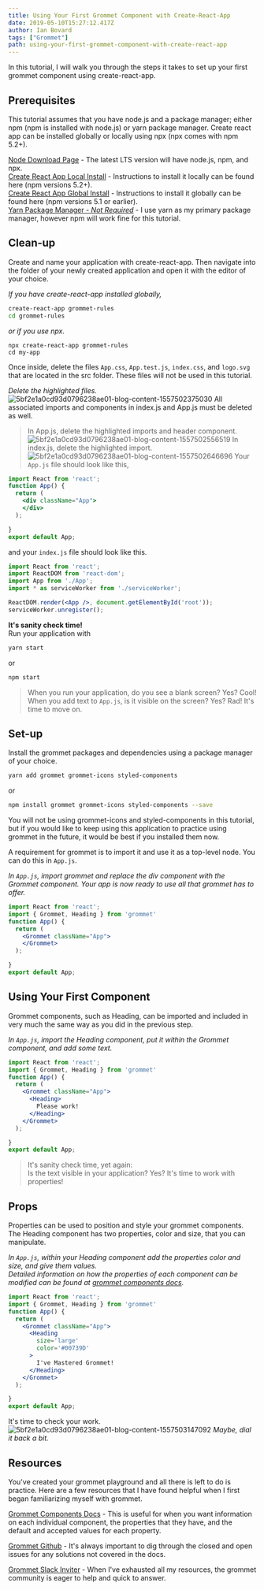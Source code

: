 ```yaml
---
title: Using Your First Grommet Component with Create-React-App
date: 2019-05-10T15:27:12.417Z
author: Ian Bovard 
tags: ["Grommet"]
path: using-your-first-grommet-component-with-create-react-app
---
```

In this tutorial, I will walk you through the steps it takes to set up your first grommet component using create-react-app.

## Prerequisites

This tutorial assumes that you have node.js and a package manager; either npm (npm is installed with node.js) or yarn package manager. Create react app can be installed globally or locally using npx (npx comes with npm 5.2+).

[Node Download Page](https://nodejs.org/en/download/) - The latest LTS version will have node.js, npm, and npx.  
[Create React App Local Install](https://facebook.github.io/create-react-app/docs/getting-started) - Instructions to install it locally can be found here (npm versions 5.2+).  
[Create React App Global Install](https://gist.github.com/gaearon/4064d3c23a77c74a3614c498a8bb1c5f) - Instructions to install it globally can be found here (npm versions 5.1 or earlier).  
[Yarn Package Manager - *Not Required*](https://yarnpkg.com/en/docs/getting-started) - I use yarn as my primary package manager, however npm will work fine for this tutorial.
## Clean-up

Create and name your application with create-react-app. Then navigate into the folder of your newly created application and open it with the editor of your choice.

*If you have create-react-app installed globally,*

```bash
create-react-app grommet-rules
cd grommet-rules
```

*or if you use npx.*

```
npx create-react-app grommet-rules
cd my-app
```

Once inside, delete the files `App.css`, `App.test.js`, `index.css`, and `logo.svg` that are located in the src folder. These files will not be used in this tutorial.

*Delete the highlighted files.*
![5bf2e1a0cd93d0796238ae01-blog-content-1557502375030](https://hpe-developer-portal.s3.amazonaws.com/uploads/media/2019/5/deletethese-1557502375028.png)
All associated imports and components in index.js and App.js must be deleted as well.

> In App.js, delete the highlighted imports and header component.![5bf2e1a0cd93d0796238ae01-blog-content-1557502556519](https://hpe-developer-portal.s3.amazonaws.com/uploads/media/2019/5/delete-app-1557502556518.png)
> In index.js, delete the highlighted import.![5bf2e1a0cd93d0796238ae01-blog-content-1557502646696](https://hpe-developer-portal.s3.amazonaws.com/uploads/media/2019/5/delete-index-1557502646695.png)
Your `App.js` file should look like this,

```jsx
import React from 'react';
function App() {
  return (
    <div className="App">
    </div>
  );

}
export default App;

```

and your `index.js` file should look like this.

```jsx
import React from 'react';
import ReactDOM from 'react-dom';
import App from './App';
import * as serviceWorker from './serviceWorker';

ReactDOM.render(<App />, document.getElementById('root'));
serviceWorker.unregister();
```

**It's sanity check time!**   
Run your application with

```bash
yarn start
```

or

```bash
npm start

```

>When you run your application, do you see a blank screen? Yes? Cool!  
>When you add text to `App.js`, is it visible on the screen? Yes? Rad! It's time to move on.

## Set-up

Install the grommet packages and dependencies using a package manager of your choice.

```bash
yarn add grommet grommet-icons styled-components
```

or

```bash
npm install grommet grommet-icons styled-components --save
```

You will not be using grommet-icons and styled-components in this tutorial, but if you would like to keep using this application to practice using grommet in the future, it would be best if you installed them now.

A requirement for grommet is to import it and use it as a top-level node. You can do this in `App.js`.

*In `App.js`, import grommet and replace the div component with the Grommet component. Your app is now ready to use all that grommet has to offer.*

```jsx
import React from 'react';
import { Grommet, Heading } from 'grommet'
function App() {
  return (
    <Grommet className="App">
    </Grommet>
  );

}
export default App;
```

## Using Your First Component

Grommet components, such as Heading, can be imported and included in very much the same way as you did in the previous step.

*In `App.js`, import the Heading component, put it within the Grommet component, and add some text.*

```jsx
import React from 'react';
import { Grommet, Heading } from 'grommet'
function App() {
  return (
    <Grommet className="App">
      <Heading>
        Please work!
      </Heading>
    </Grommet>
  );

}
export default App;
```

> It's sanity check time, yet again:  
Is the text visible in your application? Yes? It's time to work with properties!

## Props

Properties can be used to position and style your grommet components. The Heading component has two properties, color and size, that you can manipulate.

*In `App.js`, within your Heading component add the properties color and size, and give them values.  
Detailed information on how the properties of each component can be modified can be found at [grommet components docs](https://v2.grommet.io/components).*

```jsx
import React from 'react';
import { Grommet, Heading } from 'grommet'
function App() {
  return (
    <Grommet className="App">
      <Heading
        size='large'
        color='#00739D'
      >
        I've Mastered Grommet!
      </Heading>
    </Grommet>
  );

}
export default App;

```

It's time to check your work.
![5bf2e1a0cd93d0796238ae01-blog-content-1557503147092](https://hpe-developer-portal.s3.amazonaws.com/uploads/media/2019/5/tutorialcomplete-1557503147092.png)
*Maybe, dial it back a bit.*

## Resources

You've created your grommet playground and all there is left to do is practice. Here are a few resources that I have found helpful when I first began familiarizing myself with grommet.

[Grommet Components Docs](https://v2.grommet.io/components) - This is useful for when you want information on each individual component, the properties that they have, and the default and accepted values for each property.

[Grommet Github](https://github.com/grommet/grommet) - It's always important to dig through the closed and open issues for any solutions not covered in the docs.

[Grommet Slack Inviter](http://slackin.grommet.io/) - When I've exhausted all my resources, the grommet community is eager to help and quick to answer.
